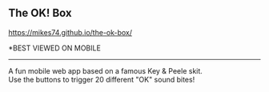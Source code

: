 ## The OK! Box

https://mikes74.github.io/the-ok-box/

*BEST VIEWED ON MOBILE
___

A fun mobile web app based on a famous Key & Peele skit.  
Use the buttons to trigger 20 different "OK" sound bites!